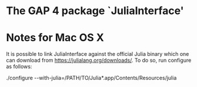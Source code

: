 The GAP 4 package `JuliaInterface'
==================================





# Notes for Mac OS X

It is possible to link JuliaInterface against the official Julia binary
which one can download from <https://julialang.org/downloads/>.
To do so, run configure as follows:

  ./configure --with-julia=/PATH/TO/Julia*.app/Contents/Resources/julia

